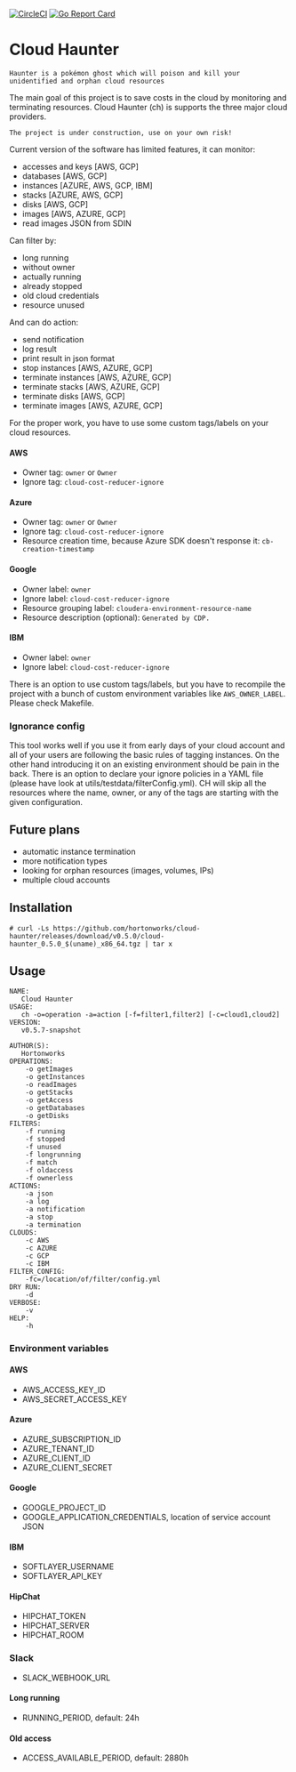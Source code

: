[![CircleCI](https://circleci.com/gh/hortonworks/cloud-haunter.svg?style=shield)](https://circleci.com/gh/hortonworks/cloud-haunter) [![Go Report Card](https://goreportcard.com/badge/github.com/hortonworks/cloud-haunter)](https://goreportcard.com/report/github.com/hortonworks/cloud-haunter)

# Cloud Haunter

`Haunter is a pokémon ghost which will poison and kill your unidentified and orphan cloud resources`
 
The main goal of this project is to save costs in the cloud by monitoring and terminating resources.
Cloud Haunter (ch) is supports the three major cloud providers.

`The project is under construction, use on your own risk!`

Current version of the software has limited features, it can monitor:
 * accesses and keys [AWS, GCP]
 * databases [AWS, GCP]
 * instances [AZURE, AWS, GCP, IBM]
 * stacks [AZURE, AWS, GCP]
 * disks [AWS, GCP]
 * images [AWS, AZURE, GCP]
 * read images JSON from SDIN

Can filter by:
 * long running
 * without owner
 * actually running
 * already stopped
 * old cloud credentials
 * resource unused

And can do action:
 * send notification
 * log result
 * print result in json format
 * stop instances [AWS, AZURE, GCP]
 * terminate instances [AWS, AZURE, GCP]
 * terminate stacks [AWS, AZURE, GCP]
 * terminate disks [AWS, GCP]
 * terminate images [AWS, AZURE, GCP]

For the proper work, you have to use some custom tags/labels on your cloud resources.

#### AWS
 * Owner tag: `owner` or `Owner`
 * Ignore tag: `cloud-cost-reducer-ignore`

#### Azure
 * Owner tag: `owner` or `Owner`
 * Ignore tag: `cloud-cost-reducer-ignore`
 * Resource creation time, because Azure SDK doesn't response it: `cb-creation-timestamp`

#### Google
 * Owner label: `owner`
 * Ignore label: `cloud-cost-reducer-ignore`
 * Resource grouping label: `cloudera-environment-resource-name`
 * Resource description (optional): `Generated by CDP.`

#### IBM
 * Owner label: `owner`
 * Ignore label: `cloud-cost-reducer-ignore`

There is an option to use custom tags/labels, but you have to recompile the project with a bunch of custom environment variables like `AWS_OWNER_LABEL`. Please check Makefile.

### Ignorance config

This tool works well if you use it from early days of your cloud account and all of your users are following the basic rules of tagging instances. On the other hand introducing it on an existing environment should be pain in the back.
There is an option to declare your ignore policies in a YAML file (please have look at utils/testdata/filterConfig.yml).
CH will skip all the resources where the name, owner, or any of the tags are starting with the given configuration.

## Future plans
 * automatic instance termination
 * more notification types
 * looking for orphan resources (images, volumes, IPs)
 * multiple cloud accounts

## Installation

`# curl -Ls https://github.com/hortonworks/cloud-haunter/releases/download/v0.5.0/cloud-haunter_0.5.0_$(uname)_x86_64.tgz | tar x`

## Usage

```
NAME:
   Cloud Haunter
USAGE:
   ch -o=operation -a=action [-f=filter1,filter2] [-c=cloud1,cloud2]
VERSION:
   v0.5.7-snapshot

AUTHOR(S):
   Hortonworks
OPERATIONS:
	-o getImages
	-o getInstances
	-o readImages
	-o getStacks
	-o getAccess
	-o getDatabases
	-o getDisks
FILTERS:
	-f running
	-f stopped
	-f unused
	-f longrunning
	-f match
	-f oldaccess
	-f ownerless
ACTIONS:
	-a json
	-a log
	-a notification
	-a stop
	-a termination
CLOUDS:
	-c AWS
	-c AZURE
	-c GCP
	-c IBM
FILTER_CONFIG:
	-fc=/location/of/filter/config.yml
DRY RUN:
	-d
VERBOSE:
	-v
HELP:
	-h
```

### Environment variables

#### AWS
 * AWS_ACCESS_KEY_ID
 * AWS_SECRET_ACCESS_KEY

#### Azure
 * AZURE_SUBSCRIPTION_ID
 * AZURE_TENANT_ID
 * AZURE_CLIENT_ID
 * AZURE_CLIENT_SECRET

#### Google
 * GOOGLE_PROJECT_ID
 * GOOGLE_APPLICATION_CREDENTIALS, location of service account JSON

#### IBM
 * SOFTLAYER_USERNAME
 * SOFTLAYER_API_KEY

#### HipChat
 * HIPCHAT_TOKEN
 * HIPCHAT_SERVER
 * HIPCHAT_ROOM

### Slack
 * SLACK_WEBHOOK_URL

#### Long running
 * RUNNING_PERIOD, default: 24h

#### Old access
 * ACCESS_AVAILABLE_PERIOD, default: 2880h
